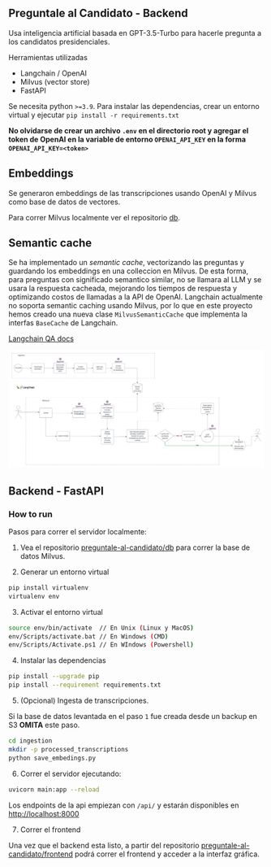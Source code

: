 ## Preguntale al Candidato - Backend

Usa inteligencia artificial basada en GPT-3.5-Turbo para hacerle pregunta a los candidatos presidenciales.

Herramientas utilizadas
* Langchain / OpenAI
* Milvus (vector store)
* FastAPI

Se necesita python `>=3.9`. Para instalar las dependencias, crear un entorno virtual y ejecutar `pip install -r requirements.txt`

**No olvidarse de crear un archivo `.env` en el directorio root y agregar el token de OpenAI en la variable de entorno `OPENAI_API_KEY` en la forma `OPENAI_API_KEY=<token>`**

## Embeddings

Se generaron embeddings de las transcripciones usando OpenAI y Milvus como base de datos de vectores.

Para correr Milvus localmente ver el repositorio [db](https://github.com/preguntale-al-candidato/db).

## Semantic cache

Se ha implementado un *semantic cache*, vectorizando las preguntas y guardando los embeddings en una colleccion en Milvus. De esta forma, para preguntas con significado semantico similar, no se llamara al LLM y se usara la respuesta cacheada, mejorando los tiempos de respuesta y optimizando costos de llamadas a la API de OpenAI.
Langchain actualmente no soporta semantic caching usando Milvus, por lo que en este proyecto hemos creado una nueva clase `MilvusSemanticCache` que implementa la interfas `BaseCache` de Langchain.

[Langchain QA docs](https://python.langchain.com/docs/use_cases/question_answering/)

![My Image](images/architectureCaching.png)

## Backend - FastAPI

### How to run

Pasos para correr el servidor localmente:

1. Vea el repositorio [preguntale-al-candidato/db](https://github.com/preguntale-al-candidato/db) para correr la base de datos Milvus.

2. Generar un entorno virtual

```bash
pip install virtualenv
virtualenv env
```

3. Activar el entorno virtual

```bash
source env/bin/activate  // En Unix (Linux y MacOS)
env/Scripts/activate.bat // En Windows (CMD)
env/Scripts/Activate.ps1 // En WIndows (Powershell)
```

4. Instalar las dependencias

```bash
pip install --upgrade pip
pip install --requirement requirements.txt
```

5. (Opcional) Ingesta de transcripciones.

Si la base de datos levantada en el paso `1` fue creada desde un backup en S3 **OMITA** este paso.

```bash
cd ingestion
mkdir -p processed_transcriptions
python save_embedings.py
```

6. Correr el servidor ejecutando:

```bash
uvicorn main:app --reload
```

Los endpoints de la api empiezan con `/api/` y estarán disponibles en [http://localhost:8000](http://localhost:8000)

7. Correr el frontend

Una vez que el backend esta listo, a partir del repositorio [preguntale-al-candidato/frontend](https://github.com/preguntale-al-candidato/frontend) podrá correr el frontend y acceder a la interfaz gráfica.
